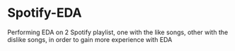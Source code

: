 # Spotify-EDA
Performing EDA on 2 Spotify playlist, one with the like songs, other with the dislike songs, in order to gain more experience with EDA
